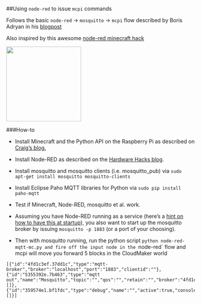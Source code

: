 ##Using `node-red` to issue `mcpi` commands


Follows the basic `node-red` -> `mosquitto` -> `mcpi` flow described by 
Boris Adryan in his [blogpost](http://logic.sysbiol.cam.ac.uk/?p=1499)

Also inspired by this awesome [node-red minecraft hack](https://utbrudd.bouvet.no/2014/03/10/an-internet-of-things-demo-using-raspberry-pi-arduino-minecraft-and-mqtt/)

<img src="https://utbrudd.bouvet.no/wp-content/uploads/2014/03/Skjermbilde-2014-03-08-kl.-20.34.01-1024x657.png" width="200">

###How-to

 * Install Minecraft and the Python API on the Raspberry Pi as described on [Craig’s blog.](https://arghbox.wordpress.com/2013/06/16/minecraft-pi-api-setting-up/)
 * Install Node-RED as described on the [Hardware Hacks blog](http://c-mobberley.com/wordpress/2013/10/03/raspberry-pi-hosting-node-red-take-the-crap-out-of-developing-automation-the-internet-of-things-iot/).
 * Install mosquitto and mosquitto clients (i.e. mosquitto_pub) via `sudo apt-get install mosquitto mosquitto-clients`
 * Install Eclipse Paho MQTT libraries for Python via `sudo pip install paho-mqtt` 
 * Test if Minecraft, Node-RED, mosquitto et al. work.

 * Assuming you have Node-RED running as a service (here’s a [hint on how to have this at startup](http://c-mobberley.com/wordpress/2014/01/12/raspberry-pi-node-red-startstoprestart-script/)), you also want to start up the mosquitto broker by issuing `mosquitto -p 1883` (or a port of your choosing).

 * Then with mosquitto running, run the python script `python node-red-mqtt-mc.py and fire off the input node in the `node-red` flow and mcpi will move you forward 5 blocks in the CloudMaker world

```
[{"id":"4fd1c3ef.37dd1c","type":"mqtt-broker","broker":"localhost","port":"1883","clientid":""},{"id":"5355392e.7b463","type":"mqtt out","name":"Mosquitto","topic":"","qos":"","retain":"","broker":"4fd1c3ef.37dd1c","x":391,"y":260,"z":"e7f395ce.584028","wires":[]},{"id":"359574e1.bf1fdc","type":"debug","name":"","active":true,"console":"false","complete":"true","x":385,"y":162,"z":"e7f395ce.584028","wires":[]}]
```
